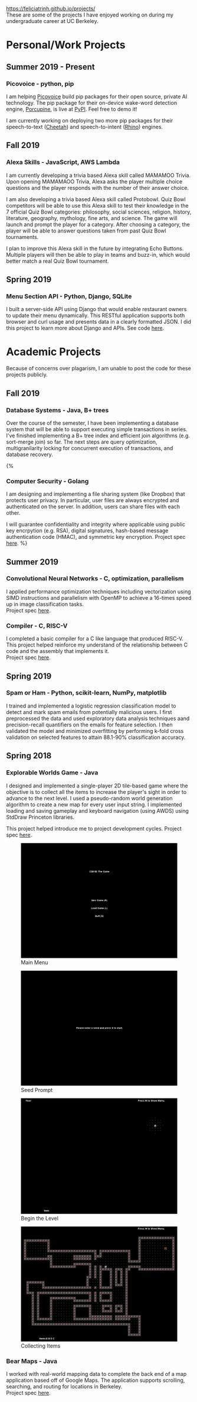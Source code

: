 https://feliciatrinh.github.io/projects/  
These are some of the projects I have enjoyed working on during my undergraduate career at UC Berkeley.

# Personal/Work Projects

## Summer 2019 - Present
### Picovoice - python, pip
I am helping [Picovoice](https://picovoice.ai/) build pip packages for their open source, private AI technology. The pip package for their on-device wake-word detection engine, [Porcupine](https://github.com/picovoice/porcupine), is live at [PyPI](https://pypi.org/project/pvporcupine/). Feel free to demo it!

I am currently working on deploying two more pip packages for their speech-to-text ([Cheetah](https://github.com/picovoice/cheetah)) and speech-to-intent ([Rhino](https://github.com/picovoice/rhino)) engines.

## Fall 2019
### Alexa Skills - JavaScript, AWS Lambda
I am currently developing a trivia based Alexa skill called MAMAMOO Trivia. Upon opening MAMAMAOO Trivia, Alexa asks the player multiple choice questions and the player responds with the number of their answer choice.

I am also developing a trivia based Alexa skill called Protobowl. Quiz Bowl competitors will be able to use this Alexa skill to test their knowledge in the 7 official Quiz Bowl categories: philosophy, social sciences, religion, history, literature, geography, mythology, fine arts, and science. The game will launch and prompt the player for a category. After choosing a category, the player will be able to answer questions taken from past Quiz Bowl tournaments.

I plan to improve this Alexa skill in the future by integrating Echo Buttons. Multiple players will then be able to play in teams and buzz-in, which would better match a real Quiz Bowl tournament.

## Spring 2019
### Menu Section API - Python, Django, SQLite
I built a server-side API using Django that would enable restaurant owners to update their menu dynamically. This RESTful application supports both browser and curl usage and presents data in a clearly formatted JSON. 
I did this project to learn more about Django and APIs.
See code [here](https://github.com/feliciatrinh/api-menu-section).

# Academic Projects
Because of concerns over plagarism, I am unable to post the code for these projects publicly.

## Fall 2019
### Database Systems - Java, B+ trees
Over the course of the semester, I have been implementing a database system that will be able to support executing simple transactions in series. I've finished implementing a B+ tree index and efficient join algorithms (e.g. sort-merge join) so far. The next steps are query optimization, multigranilarity locking for concurrent execution of transactions, and database recovery.

{%
### Computer Security - Golang
I am designing and implementing a file sharing system (like Dropbox) that protects user privacy. In particular, user files are always encrypted and authenticated on the server. In addition, users can share files with each other.

I will guarantee confidentiality and integrity where applicable using public key encrpytion (e.g. RSA), digital signatures, hash-based message authentication code (HMAC), and symmetric key encryption.
Project spec [here](https://cs161.org/assets/projects/2/project2-problems.pdf).
%}

## Summer 2019
### Convolutional Neural Networks - C, optimization, parallelism  
I applied performance optimization techniques including vectorization using SIMD instructions and parallelism with OpenMP to achieve a 16-times speed up in image classification tasks.  
Project spec [here](https://inst.eecs.berkeley.edu/~cs61c/su19//projects/proj4/).  

### Compiler - C, RISC-V
I completed a basic compiler for a C like language that produced RISC-V. This project helped reinforce my understand of the relationship between C code and the assembly that implements it.  
Project spec [here](https://inst.eecs.berkeley.edu/~cs61c/su19//projects/proj2/).

## Spring 2019  
### Spam or Ham - Python, scikit-learn, NumPy, matplotlib  
I trained and implemented a logistic regression classification model to detect and mark spam emails from potentially malicious users. I first preprocessed the data and used exploratory data analysis techniques aand precision-recall quantifiers on the emails for feature selection. I then validated the model and minimized overfitting by performing k-fold cross validation on selected features to attain 88.1-90% classification accuracy.  

## Spring 2018
### Explorable Worlds Game - Java
I designed and implemented a single-player 2D tile-based game where the objective is to collect all the items to increase the player's sight in order to advance to the next level. I used a pseudo-random world generation algorithm to create a new map for every user input string. I implemented loading and saving gameplay and keyboard navigation (using AWDS) using StdDraw Princeton libraries.

This project helped introduce me to project development cycles.
Project spec [here](https://sp18.datastructur.es/materials/proj/proj2/proj2).  

<figure>
	<img src="resources/main-menu.png" alt="Main Menu"/>
	<figcaption>Main Menu</figcaption>
</figure>

<figure>
	<img src="resources/seed-prompt.png" alt="Seed Prompt"/>
	<figcaption>Seed Prompt</figcaption>
</figure>

<figure>
	<img src="resources/begin-level.png" alt="Begin the Level"/>
	<figcaption>Begin the Level</figcaption>
</figure>

<figure>
	<img src="resources/four-items.png" alt="Collected Items"/>
	<figcaption>Collecting Items</figcaption>
</figure>

### Bear Maps - Java
I worked with real-world mapping data to complete the back end of a map application based off of Google Maps. The application supports scrolling, searching, and routing for locations in Berkeley.  
Project spec [here](https://sp18.datastructur.es/materials/proj/proj3/proj3).
